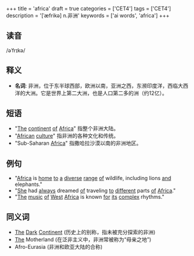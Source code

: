 +++
title = 'africa'
draft = true
categories = ['CET4']
tags = ['CET4']
description = '[ˈæfrikə] n.非洲'
keywords = ['ai words', 'africa']
+++

## 读音
/əˈfrɪkə/

## 释义
- **名词**: 非洲，位于东半球西部，欧洲以南，亚洲之西，东濒印度洋，西临大西洋的大洲。它是世界上第二大洲，也是人口第二多的洲（约12亿）。

## 短语
- "[The](/post/the/) [continent](/post/continent/) [of](/post/of/) [Africa](/post/africa/)" 指整个非洲大陆。
- "[African](/post/african/) [culture](/post/culture/)" 指非洲的各种文化和传统。
- "Sub-Saharan [Africa](/post/africa/)" 指撒哈拉沙漠以南的非洲地区。

## 例句
- "[Africa](/post/africa/) is [home](/post/home/) [to](/post/to/) [a](/post/a/) [diverse](/post/diverse/) [range](/post/range/) [of](/post/of/) wildlife, including lions [and](/post/and/) elephants."
- "[She](/post/she/) had [always](/post/always/) dreamed [of](/post/of/) traveling [to](/post/to/) [different](/post/different/) parts [of](/post/of/) [Africa](/post/africa/)."
- "[The](/post/the/) [music](/post/music/) [of](/post/of/) [West](/post/west/) [Africa](/post/africa/) is known [for](/post/for/) [its](/post/its/) [complex](/post/complex/) rhythms."

## 同义词
- [The](/post/the/) [Dark](/post/dark/) [Continent](/post/continent/) (历史上的别称，指未被充分探索的非洲)
- [The](/post/the/) Motherland (在泛非主义中，非洲常被称为“母亲之地”)
- Afro-Eurasia (非洲和欧亚大陆的合称)
